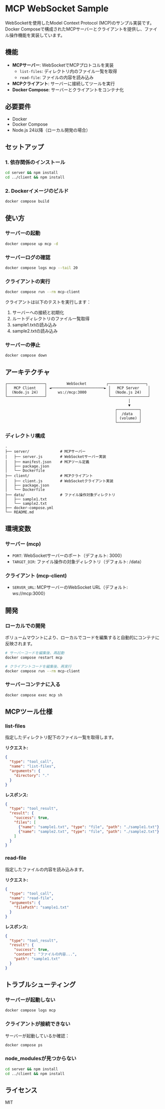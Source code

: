 # MCP WebSocket Sample

WebSocketを使用したModel Context Protocol (MCP)のサンプル実装です。Docker Composeで構成されたMCPサーバーとクライアントを提供し、ファイル操作機能を実装しています。

## 機能

- **MCPサーバー**: WebSocketでMCPプロトコルを実装
  - `list-files`: ディレクトリ内のファイル一覧を取得
  - `read-file`: ファイルの内容を読み込み
- **MCPクライアント**: サーバーに接続してツールを実行
- **Docker Compose**: サーバーとクライアントをコンテナ化

## 必要要件

- Docker
- Docker Compose
- Node.js 24以降（ローカル開発の場合）

## セットアップ

### 1. 依存関係のインストール

```bash
cd server && npm install
cd ../client && npm install
```

### 2. Dockerイメージのビルド

```bash
docker compose build
```

## 使い方

### サーバーの起動

```bash
docker compose up mcp -d
```

### サーバーログの確認

```bash
docker compose logs mcp --tail 20
```

### クライアントの実行

```bash
docker compose run --rm mcp-client
```

クライアントは以下のテストを実行します：
1. サーバーへの接続と初期化
2. ルートディレクトリのファイル一覧取得
3. sample1.txtの読み込み
4. sample2.txtの読み込み

### サーバーの停止

```bash
docker compose down
```

## アーキテクチャ

```
┌─────────────────┐         WebSocket         ┌─────────────────┐
│   MCP Client    │ ◄────────────────────────► │   MCP Server    │
│  (Node.js 24)   │     ws://mcp:3000          │  (Node.js 24)   │
└─────────────────┘                            └─────────────────┘
                                                        │
                                                        ▼
                                                  ┌──────────┐
                                                  │  /data   │
                                                  │ (volume) │
                                                  └──────────┘
```

### ディレクトリ構成

```
.
├── server/              # MCPサーバー
│   ├── server.js        # WebSocketサーバー実装
│   ├── manifest.json    # MCPツール定義
│   ├── package.json
│   └── Dockerfile
├── client/              # MCPクライアント
│   ├── client.js        # WebSocketクライアント実装
│   ├── package.json
│   └── Dockerfile
├── data/                # ファイル操作対象ディレクトリ
│   ├── sample1.txt
│   └── sample2.txt
├── docker-compose.yml
└── README.md
```

## 環境変数

### サーバー (mcp)

- `PORT`: WebSocketサーバーのポート（デフォルト: 3000）
- `TARGET_DIR`: ファイル操作の対象ディレクトリ（デフォルト: /data）

### クライアント (mcp-client)

- `SERVER_URL`: MCPサーバーのWebSocket URL（デフォルト: ws://mcp:3000）

## 開発

### ローカルでの開発

ボリュームマウントにより、ローカルでコードを編集すると自動的にコンテナに反映されます。

```bash
# サーバーコードを編集後、再起動
docker compose restart mcp

# クライアントコードを編集後、再実行
docker compose run --rm mcp-client
```

### サーバーコンテナに入る

```bash
docker compose exec mcp sh
```

## MCPツール仕様

### list-files

指定したディレクトリ配下のファイル一覧を取得します。

**リクエスト:**
```json
{
  "type": "tool_call",
  "name": "list-files",
  "arguments": {
    "directory": "."
  }
}
```

**レスポンス:**
```json
{
  "type": "tool_result",
  "result": {
    "success": true,
    "files": [
      {"name": "sample1.txt", "type": "file", "path": "./sample1.txt"},
      {"name": "sample2.txt", "type": "file", "path": "./sample2.txt"}
    ]
  }
}
```

### read-file

指定したファイルの内容を読み込みます。

**リクエスト:**
```json
{
  "type": "tool_call",
  "name": "read-file",
  "arguments": {
    "filePath": "sample1.txt"
  }
}
```

**レスポンス:**
```json
{
  "type": "tool_result",
  "result": {
    "success": true,
    "content": "ファイルの内容...",
    "path": "sample1.txt"
  }
}
```

## トラブルシューティング

### サーバーが起動しない

```bash
docker compose logs mcp
```

### クライアントが接続できない

サーバーが起動しているか確認：
```bash
docker compose ps
```

### node_modulesが見つからない

```bash
cd server && npm install
cd ../client && npm install
```

## ライセンス

MIT
